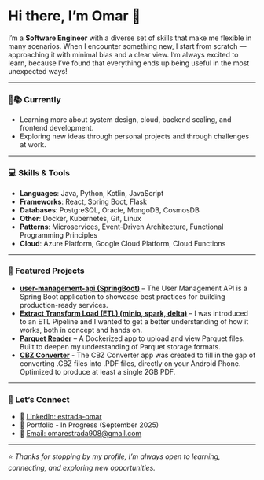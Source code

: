 # Hi there, I’m Omar 👋

I’m a **Software Engineer** with a diverse set of skills that make me flexible in many scenarios. When I encounter something new, I start from scratch — approaching it with minimal bias and a clear view. I’m always excited to learn, because I’ve found that everything ends up being useful in the most unexpected ways!

---

### 🌱📚 Currently
- Learning more about system design, cloud, backend scaling, and frontend development.
- Exploring new ideas through personal projects and through challenges at work.

---

### 💻 Skills & Tools
- **Languages**: Java, Python, Kotlin, JavaScript
- **Frameworks**: React, Spring Boot, Flask
- **Databases**: PostgreSQL, Oracle, MongoDB, CosmosDB
- **Other**: Docker, Kubernetes, Git, Linux
- **Patterns**: Microservices, Event-Driven Architecture, Functional Programming Principles
- **Cloud**: Azure Platform, Google Cloud Platform, Cloud Functions

---

### 📌 Featured Projects
- [**user-management-api (SpringBoot)**](https://github.com/omar908/user-management-api) – The User Management API is a Spring Boot application to showcase best practices for building production-ready services.
- [**Extract Transform Load (ETL) (minio, spark, delta)**](https://github.com/omar908/minio-spark-delta-etl) – I was introduced to an ETL Pipeline and I wanted to get a better understanding of how it works, both in concept and hands on. 
- [**Parquet Reader**](https://github.com/omar908/ParquetReader) – A Dockerized app to upload and view Parquet files. Built to deepen my understanding of Parquet storage formats.
- [**CBZ Converter**](https://github.com/omar908/CbzConverter) - The CBZ Converter app was created to fill in the gap of converting .CBZ files into .PDF files, directly on your Android Phone. Optimized to produce at least a single 2GB PDF.

---

### 🤝 Let’s Connect
- 💼 [LinkedIn: estrada-omar](https://www.linkedin.com/in/estrada-omar/)  
- 📝 Portfolio - In Progress (September 2025)
- 📧 [Email: omarestrada908@gmail.com](mailto:omarestrada908@gmail.com)  

---

⭐️ _Thanks for stopping by my profile, I’m always open to learning, connecting, and exploring new opportunities._
